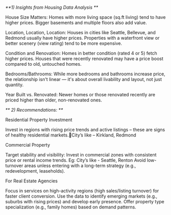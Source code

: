 _**1) Insights from Housing Data Analysis
**_

House Size Matters:
Homes with more living space (sq.ft living) tend to have higher prices.
Bigger basements and multiple floors also add value.

Location, Location, Location:
Houses in cities like Seattle, Bellevue, and Redmond usually have higher prices.
Properties with a waterfront view or better scenery (view rating) tend to be more expensive.

Condition and Renovation:
Homes in better condition (rated 4 or 5) fetch higher prices.
Houses that were recently renovated may have a price boost compared to old, untouched homes.

Bedrooms/Bathrooms:
While more bedrooms and bathrooms increase price, the relationship isn't linear — it's about overall livability and layout, not just quantity.

Year Built vs. Renovated:
Newer homes or those renovated recently are priced higher than older, non-renovated ones.



_** 2) Recommendations:
**_

Residential Property Investment

 Invest in regions with rising price trends and active listings – these are signs of healthy residential markets.City’s like – Kirkland, Redmond

Commercial Property

Target stability and visibility: Invest in commercial zones with consistent price or rental income trends.
  Eg: City’s like - Seattle, Renton
Avoid low-turnover areas unless entering with a long-term strategy (e.g., redevelopment, leaseholds).

For Real Estate Agencies

 Focus in services on high-activity regions (high sales/listing turnover) for faster client conversion.
 Use the data to identify emerging markets (e.g., suburbs with rising prices) and develop early presence.
 Offer property type specialization (e.g., family homes) based on demand patterns.
